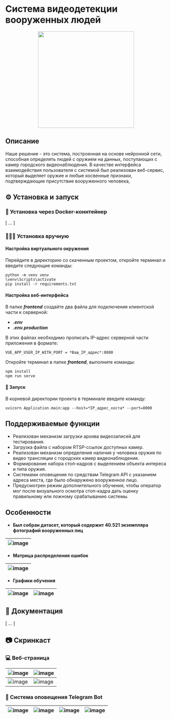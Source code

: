 # Система видеодетекции вооруженных людей

<p align="center">
  <img src="https://avatars.mds.yandex.net/get-altay/5579175/2a0000017d6eab64658e6cb31041835f463f/XXL" width="300">
</p>

## Описание

Наше решение - это система, построенная на основе нейронной сети, способная определять людей с оружием на данных, поступающих с камер городского видеонаблюдения. В качестве интерфейса взаимодействия пользователя с системой был реализован веб-сервис, который выделяет оружие и любые косвенные признаки, подтверждающие
присутствие вооруженного человека,

## ⚙️ Установка и запуск


### 🐳 Установка через Docker-коннтейнер

[ ... ]

### 👷🏿‍♂️ Установка вручную

#### Настройка виртуального окружения

Перейдите в директорию со скаченным проектом, откройте терминал и введите следующие команды:
```
python -m venv venv
\venv\Scripts\activate
pip install -r requirements.txt
```

#### Настройка веб-интерфейса

В папке _**frontend**_ создайте два файла для подключения клиентской части к серверной:
* _**.env**_
* _**.env.production**_

В этих файлах необходимо прописать IP-адрес серверной части приложения в формате:
```
VUE_APP_USER_IP_WITH_PORT = *Ваш_IP_адрес*:8080
```

Откройте терминал в папке _**frontend**_, выполните команды:
```
npm install
npm run serve
```

#### 🚀 Запуск

В корневой директории проекта в терминале введите команду:
```
uvicorn Application.main:app --host=*IP_адрес_хоста* --port=8000
```

## Поддерживаемые функции

* Реализован механизм загрузки архива видеозаписей для тестирования.
* Загрузка файла с набором RTSP-ссылок доступных камер.
* Реализован механизм определения наличия у человека оружия по видео трансляции с городских камер видеонаблюдения.
* Формирование набора стоп-кадров с выделением объекта интереса и типа оружия.
* Cистемами оповещения по средствам Telegram API с указанием адреса места, где было обнаружено вооруженное лицо.
* Предусмотрен режим дополнительного обучения, чтобы оператор мог после визуального осмотра стоп-кадра дать оценку правильному или ложному срабатыванию системы.

## Особенности

* **Был собран датасет, который содержит **40.521** экземпляра фотографий вооруженных лиц**

| ![image](https://github.com/gBit-Legion/LiderOfDigitalTransformationWeaponDetect/assets/91145499/a411de26-6219-41d7-8fb9-af9243f7c979) | 
| ----------- |

* **Матрица распределения ошибок**

| ![image](https://github.com/gBit-Legion/LiderOfDigitalTransformationWeaponDetect/assets/91145499/a3ab4589-0091-4b84-ab56-423cf30b1f8c) | 
| ----------- |

* **Графики обучения**

| ![image](https://github.com/gBit-Legion/LiderOfDigitalTransformationWeaponDetect/assets/91145499/475bd172-0bf6-4c88-98ba-9020f66c6483) | ![image](https://github.com/gBit-Legion/LiderOfDigitalTransformationWeaponDetect/assets/91145499/4c69c352-f883-42f3-9b4e-19f5e3f50acf) |
| ----------- | ----------- |

## 📄 Документация

[ ... ]

## 📷 Скринкаст

### 💻 Веб-страница

| ![image](https://github.com/gBit-Legion/LiderOfDigitalTransformationWeaponDetect/assets/91145499/ccc22320-1944-457c-97c6-94b782bcf048) | ![image](https://github.com/gBit-Legion/LiderOfDigitalTransformationWeaponDetect/assets/91145499/ffc00bb9-9282-4e15-9a14-292378782454) |
| ----------- | ----------- |
| ![image](https://github.com/gBit-Legion/LiderOfDigitalTransformationWeaponDetect/assets/91145499/f4dbef9a-0733-493e-9bd9-3317ec506b3b) | ![image](https://github.com/gBit-Legion/LiderOfDigitalTransformationWeaponDetect/assets/91145499/83fead27-3afa-4a9e-a639-17b35b6906f1) |

### 📣 Система оповещения Telegram Bot

| ![image](https://github.com/gBit-Legion/LiderOfDigitalTransformationWeaponDetect/assets/91145499/5f17286a-b5c4-4de7-b397-c90c1811f70f) | ![image](https://github.com/gBit-Legion/LiderOfDigitalTransformationWeaponDetect/assets/91145499/eeca1fae-98f7-47b9-962e-883f46dd3d00) | ![image](https://github.com/gBit-Legion/LiderOfDigitalTransformationWeaponDetect/assets/91145499/60ee9093-846d-44c3-8990-7c91d0704064) | ![image](https://github.com/gBit-Legion/LiderOfDigitalTransformationWeaponDetect/assets/91145499/e0fda414-bb71-4723-b3d8-e6a64e945451) |
| ----------- | ----------- | ----------- | ----------- |
